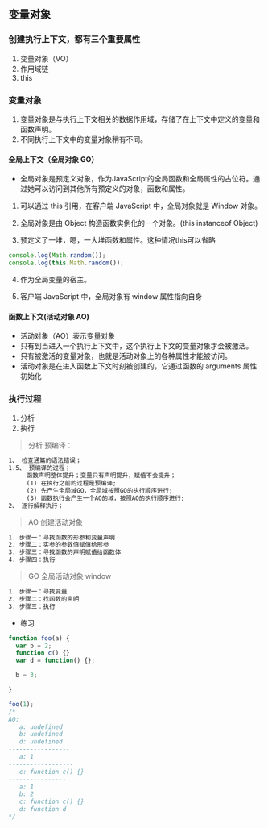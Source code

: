 ## 变量对象

### 创建执行上下文，都有三个重要属性
1. 变量对象（VO）
2. 作用域链
3. this

### 变量对象

1. 变量对象是与执行上下文相关的数据作用域，存储了在上下文中定义的变量和函数声明。
2. 不同执行上下文中的变量对象稍有不同。

#### 全局上下文（全局对象 GO）

- 全局对象是预定义对象，作为JavaScript的全局函数和全局属性的占位符。通过她可以访问到其他所有预定义的对象，函数和属性。

1. 可以通过 this 引用，在客户端 JavaScript 中，全局对象就是 Window 对象。

2. 全局对象是由 Object 构造函数实例化的一个对象。(this instanceof Object)

3. 预定义了一堆，嗯，一大堆函数和属性。这种情况this可以省略
```js
console.log(Math.random());
console.log(this.Math.random());
```
4. 作为全局变量的宿主。

5. 客户端 JavaScript 中，全局对象有 window 属性指向自身

#### 函数上下文(活动对象 AO)

- 活动对象（AO）表示变量对象
- 只有到当进入一个执行上下文中，这个执行上下文的变量对象才会被激活。
- 只有被激活的变量对象，也就是活动对象上的各种属性才能被访问。
- 活动对象是在进入函数上下文时刻被创建的，它通过函数的 arguments 属性初始化

### 执行过程
1. 分析
2. 执行

> 分析 预编译：

```txt
1、 检查通篇的语法错误；
1.5、 预编译的过程；
     函数声明整体提升；变量只有声明提升，赋值不会提升；
     (1) 在执行之前的过程是预编译; 
     (2) 先产生全局域GO，全局域按照GO的执行顺序进行; 
     (3) 函数执行会产生一个AO的域，按照AO的执行顺序进行; 
2、 逐行解释执行；
```

>  AO 创建活动对象
```txt
1. 步骤一：寻找函数的形参和变量声明
2. 步骤二：实参的参数值赋值给形参
3. 步骤三：寻找函数的声明赋值给函数体
4. 步骤四：执行
```

>  GO 全局活动对象 window
```txt
1. 步骤一：寻找变量
2. 步骤二：找函数的声明
3. 步骤三：执行
```

- 练习
```js
function foo(a) {
  var b = 2;
  function c() {}
  var d = function() {};

  b = 3;

}

foo(1);
/*
AO:
   a: undefined
   b: undefined
   d: undefined
-----------------
   a: 1
------------------
   c: function c() {}
----------------
   a: 1
   b: 2
   c: function c() {}
   d: function d
*/
```